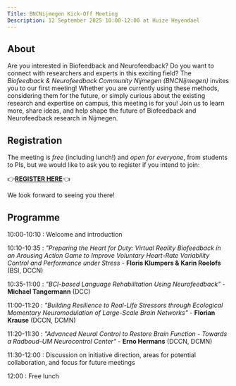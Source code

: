 ```yaml
---
Title: BNCNijmegen Kick-Off Meeting
Description: 12 September 2025 10:00-12:00 at Huize Heyendael
---
```


## About
Are you interested in Biofeedback and Neurofeedback? Do you want to connect with researchers and experts in this exciting field?
The _Biofeedback & Neurofeedback Community Nijmegen (BNCNijmegen)_ invites you to our first meeting!
Whether you are currently using these methods, considering them for the future, or simply curious about the
existing research and expertise on campus, this meeting is for you! Join us to learn more, share ideas, and help
shape the future of Biofeedback and Neurofeedback research in Nijmegen.

## Registration
The meeting is _free_ (including lunch!) and _open for everyone_, from students to PIs, but we would like to ask you to register if you intend to join:

👉**[REGISTER HERE](https://eur01.safelinks.protection.outlook.com/?url=https%3A%2F%2Fforms.gle%2FsNeWrzRXWj8fD1XQ7&data=05%7C02%7Cflorian.krause%40donders.ru.nl%7Cf4cd84a74d0a4b82be3308dde61ddf90%7C084578d9400d4a5aa7c7e76ca47af400%7C1%7C0%7C638919738474049858%7CUnknown%7CTWFpbGZsb3d8eyJFbXB0eU1hcGkiOnRydWUsIlYiOiIwLjAuMDAwMCIsIlAiOiJXaW4zMiIsIkFOIjoiTWFpbCIsIldUIjoyfQ%3D%3D%7C0%7C%7C%7C&sdata=AyIZTz5ROYrWTV6Iw1wp8DoRM95%2BdVxapRJ83yBCryc%3D&reserved=0)**👈

We look forward to seeing you there!

## Programme

10:00-10:10
:   Welcome and introduction

10:10-10:35
:   _"Preparing the Heart for Duty: Virtual Reality Biofeedback in an Arousing Action Game to Improve Voluntary Heart-Rate Variability Control and Performance under Stress_ - **Floris Klumpers & Karin Roelofs** (BSI, DCCN)

10:35-11:00
:   _"BCI-based Language Rehabilitation Using Neurofeedback"_ - **Michael Tangermann** (DCC)

11:00-11:20
:   _"Building Resilience to Real-Life Stressors through Ecological Momentary Neuromodulation of Large-Scale Brain Networks"_ - **Florian Krause** (DCCN, DCMN)

11:20-11:30
:   _"Advanced Neural Control to Restore Brain Function - Towards a Radboud-UM Neurocontrol Center"_ - **Erno Hermans** (DCCN, DCMN)

11:30-12:00
:   Discussion on initiative direction, areas for potential collaboration, and focus for future meetings

12:00
:   Free lunch
